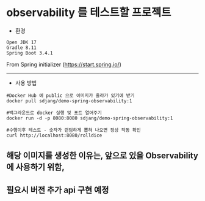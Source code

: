 # observability 를 테스트할 프로젝트 
- 환경 
```
Open JDK 17
Gradle 8.11
Spring Boot 3.4.1
```
From Spring initializer (https://start.spring.io/)

---

- 사용 방법
```
#Docker Hub 에 public 으로 이미지가 올라가 있기에 받기
docker pull sdjang/demo-spring-observability:1

#백그라운드로 docker 실행 및 포트 열어주기 
docker run -d -p 8080:8080 sdjang/demo-spring-observability:1 

#수행이후 테스트 - 숫자가 랜덤하게 뽑혀 나오면 정상 작동 확인 
curl http://localhost:8080/rolldice
``` 

## 해당 이미지를 생성한 이유는, 앞으로 있을 Observability 에 사용하기 위함,

## 필요시 버전 추가 api 구현 예정